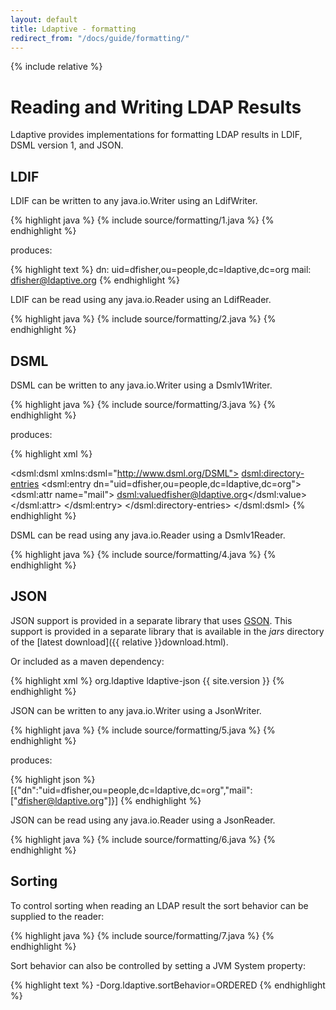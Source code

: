 ```yaml
---
layout: default
title: Ldaptive - formatting
redirect_from: "/docs/guide/formatting/"
---
```


{% include relative %}

# Reading and Writing LDAP Results

Ldaptive provides implementations for formatting LDAP results in LDIF, DSML version 1, and JSON.

## LDIF

LDIF can be written to any java.io.Writer using an LdifWriter.

{% highlight java %}
{% include source/formatting/1.java %}
{% endhighlight %}

produces:

{% highlight text %}
dn: uid=dfisher,ou=people,dc=ldaptive,dc=org
mail: dfisher@ldaptive.org
{% endhighlight %}

LDIF can be read using any java.io.Reader using an LdifReader.

{% highlight java %}
{% include source/formatting/2.java %}
{% endhighlight %}

## DSML

DSML can be written to any java.io.Writer using a Dsmlv1Writer.

{% highlight java %}
{% include source/formatting/3.java %}
{% endhighlight %}

produces:

{% highlight xml %}
<?xml version="1.0" encoding="UTF-8"?>
<dsml:dsml xmlns:dsml="http://www.dsml.org/DSML">
  <dsml:directory-entries>
    <dsml:entry dn="uid=dfisher,ou=people,dc=ldaptive,dc=org">
      <dsml:attr name="mail">
        <dsml:value>dfisher@ldaptive.org</dsml:value>
      </dsml:attr>
    </dsml:entry>
  </dsml:directory-entries>
</dsml:dsml>
{% endhighlight %}

DSML can be read using any java.io.Reader using a Dsmlv1Reader.

{% highlight java %}
{% include source/formatting/4.java %}
{% endhighlight %}

## JSON

JSON support is provided in a separate library that uses [GSON](https://github.com/google/gson). This support is provided in a separate library that is available in the _jars_ directory of the [latest download]({{ relative }}download.html).

Or included as a maven dependency:

{% highlight xml %}
<dependencies>
  <dependency>
    <groupId>org.ldaptive</groupId>
    <artifactId>ldaptive-json</artifactId>
    <version>{{ site.version }}</version>
  </dependency>
<dependencies>
{% endhighlight %}

JSON can be written to any java.io.Writer using a JsonWriter.

{% highlight java %}
{% include source/formatting/5.java %}
{% endhighlight %}

produces:

{% highlight json %}
[{"dn":"uid=dfisher,ou=people,dc=ldaptive,dc=org","mail":["dfisher@ldaptive.org"]}]
{% endhighlight %}

JSON can be read using any java.io.Reader using a JsonReader.

{% highlight java %}
{% include source/formatting/6.java %}
{% endhighlight %}

## Sorting

To control sorting when reading an LDAP result the sort behavior can be supplied to the reader:

{% highlight java %}
{% include source/formatting/7.java %}
{% endhighlight %}

Sort behavior can also be controlled by setting a JVM System property:

{% highlight text %}
-Dorg.ldaptive.sortBehavior=ORDERED
{% endhighlight %}
